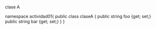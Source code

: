 clase A

namespace actividad01{
    public class claseA { 
        public string foo {get; set;}
        public string bar {get; set;}
    }
}
